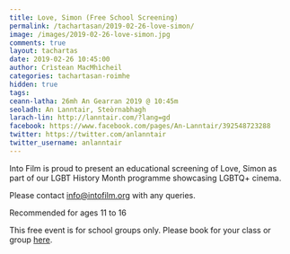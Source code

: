 ```yaml
---
title: Love, Simon (Free School Screening)
permalink: /tachartasan/2019-02-26-love-simon/
image: /images/2019-02-26-love-simon.jpg
comments: true
layout: tachartas
date: 2019-02-26 10:45:00
author: Crìstean MacMhìcheil
categories: tachartasan-roimhe
hidden: true
tags:
ceann-latha: 26mh An Gearran 2019 @ 10:45m
seoladh: An Lanntair, Steòrnabhagh
larach-lin: http://lanntair.com/?lang=gd
facebook: https://www.facebook.com/pages/An-Lanntair/392548723288
twitter: https://twitter.com/anlanntair
twitter_username: anlanntair
---
```


Into Film is proud to present an educational screening of Love, Simon as part of our LGBT History Month programme showcasing LGBTQ+ cinema.

<!--more-->

Please contact info@intofilm.org with any queries.

Recommended for ages 11 to 16

This free event is for school groups only. Please book for your class or group [here](https://www.intofilm.org/events/249).
